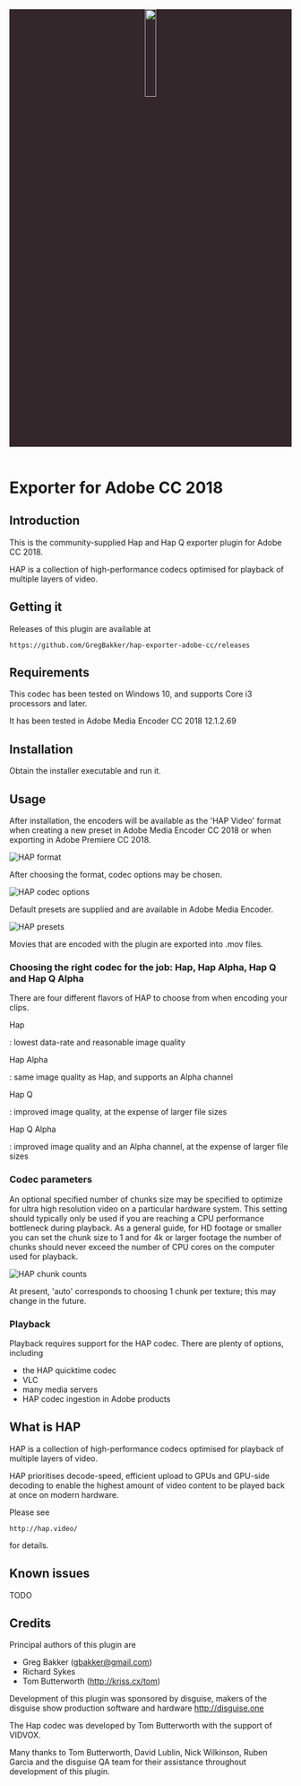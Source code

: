 <header>
<div position="absolute" left="0" top="0" style="background-color:#33272C;">
<a href="http://hap.video"><img src="hap-logo.svg" width="20%" height="auto"></a>
</div>
</header>

# Exporter for Adobe CC 2018

## Introduction

This is the community-supplied Hap and Hap Q exporter plugin for Adobe CC 2018.

HAP is a collection of high-performance codecs optimised for playback of multiple layers of video.

## Getting it

Releases of this plugin are available at

    https://github.com/GregBakker/hap-exporter-adobe-cc/releases

## Requirements

This codec has been tested on Windows 10, and supports Core i3 processors and later.

It has been tested in Adobe Media Encoder CC 2018 12.1.2.69

## Installation

Obtain the installer executable and run it.

## Usage

After installation, the encoders will be available as the 'HAP Video' format when creating a new preset in Adobe Media Encoder CC 2018 or when exporting in Adobe Premiere CC 2018.

![HAP format](format-option.png)

After choosing the format, codec options may be chosen.

![HAP codec options](codec-options.png)

Default presets are supplied and are available in Adobe Media Encoder.

![HAP presets](media-encoder-presets.png)

Movies that are encoded with the plugin are exported into .mov files.

### Choosing the right codec for the job: Hap, Hap Alpha, Hap Q and Hap Q Alpha

There are four different flavors of HAP to choose from when encoding your clips.


Hap

:   lowest data-rate and reasonable image quality

Hap Alpha

:   same image quality as Hap, and supports an Alpha channel

Hap Q

:   improved image quality, at the expense of larger file sizes

Hap Q Alpha

:   improved image quality and an Alpha channel, at the expense of larger file sizes

### Codec parameters

An optional specified number of chunks size may be specified to optimize for ultra high resolution video on a particular hardware system. This setting should typically only be used if you are reaching a CPU performance bottleneck during playback. As a general guide, for HD footage or smaller you can set the chunk size to 1 and for 4k or larger footage the number of chunks should never exceed the number of CPU cores on the computer used for playback.

![HAP chunk counts](chunk-counts.png)

At present, 'auto' corresponds to choosing 1 chunk per texture; this may change in the future.

### Playback

Playback requires support for the HAP codec. There are plenty of options, including

-  the HAP quicktime codec
-  VLC
-  many media servers
-  HAP codec ingestion in Adobe products

## What is HAP

HAP is a collection of high-performance codecs optimised for playback of multiple layers of video.

HAP prioritises decode-speed, efficient upload to GPUs and GPU-side decoding to enable the highest amount of video content to be played back at once on modern hardware.

Please see

    http://hap.video/

for details.

## Known issues

TODO

## Credits

Principal authors of this plugin are

-  Greg Bakker (gbakker@gmail.com)
-  Richard Sykes
-  Tom Butterworth (http://kriss.cx/tom)

Development of this plugin was sponsored by disguise, makers of the disguise show production software and hardware
    http://disguise.one

The Hap codec was developed by Tom Butterworth with the support of VIDVOX.

Many thanks to Tom Butterworth, David Lublin, Nick Wilkinson, Ruben Garcia and the disguise QA team for their assistance throughout development of this plugin.




